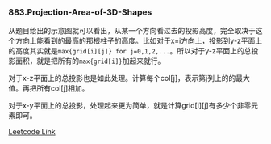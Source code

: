### 883.Projection-Area-of-3D-Shapes

从题目给出的示意图就可以看出，从某一个方向看过去的投影高度，完全取决于这个方向上能看到的最高的那根柱子的高度。比如对于x=i方向上，投影到y-z平面上的高度其实就是```max{grid[i][j]} for j=0,1,2,...```。所以对于y-z平面上的总投影面积，就是把所有的```max{grid[i]}```加起来就行。

对于x-z平面上的总投影也是如此处理。计算每个col[j]，表示第j列上的的最大值。再把所有col[j]相加。

对于x-y平面上的总投影，处理起来更为简单，就是计算grid[i][j]有多少个非零元素即可。


[Leetcode Link](https://leetcode.com/problems/projection-area-of-3d-shapes)